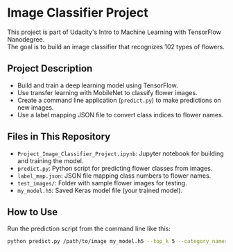 # Image Classifier Project

This project is part of Udacity's Intro to Machine Learning with TensorFlow Nanodegree.  
The goal is to build an image classifier that recognizes 102 types of flowers.

## Project Description

- Build and train a deep learning model using TensorFlow.
- Use transfer learning with MobileNet to classify flower images.
- Create a command line application (`predict.py`) to make predictions on new images.
- Use a label mapping JSON file to convert class indices to flower names.

## Files in This Repository

- `Project_Image_Classifier_Project.ipynb`: Jupyter notebook for building and training the model.
- `predict.py`: Python script for predicting flower classes from images.
- `label_map.json`: JSON file mapping class numbers to flower names.
- `test_images/`: Folder with sample flower images for testing.
- `my_model.h5`: Saved Keras model file (your trained model).

## How to Use

Run the prediction script from the command line like this:

```bash
python predict.py /path/to/image my_model.h5 --top_k 5 --category_names label_map.json

